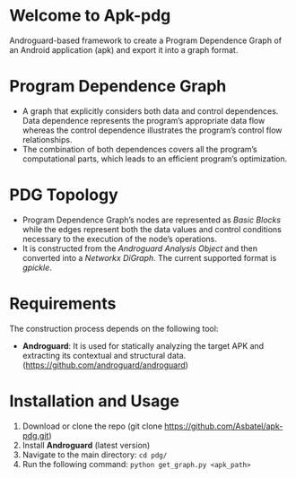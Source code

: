 # Welcome to Apk-pdg

Androguard-based framework to create a Program Dependence Graph of an Android application (apk) and export it into a graph format.

# Program Dependence Graph

- A graph that explicitly considers both data and control dependences. Data dependence represents the program’s appropriate data flow whereas the control dependence illustrates the program’s control flow relationships.
- The combination of both dependences covers all the program’s computational parts, which leads to an efficient program’s optimization. 

# PDG Topology 

- Program Dependence Graph’s nodes are represented as *Basic Blocks* while the edges represent both the data values and control conditions necessary to the execution of the node’s operations.
- It is constructed from the *Androguard Analysis Object* and then converted into a *Networkx DiGraph*. The current supported format is *gpickle*.

# Requirements

The construction process depends on the following tool:

   - **Androguard**: It is used for statically analyzing the target APK and extracting its contextual and structural data. (https://github.com/androguard/androguard)
    
# Installation and Usage

   1. Download or clone the repo (git clone https://github.com/Asbatel/apk-pdg.git)
   2. Install **Androguard** (latest version)
   3. Navigate to the main directory: `cd pdg/`
   4. Run the following command: `python get_graph.py <apk_path>`
  



